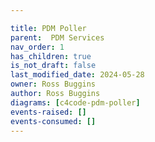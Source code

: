 ```yaml
---

title: PDM Poller
parent:  PDM Services
nav_order: 1
has_children: true
is_not_draft: false
last_modified_date: 2024-05-28
owner: Ross Buggins
author: Ross Buggins
diagrams: [c4code-pdm-poller]
events-raised: []
events-consumed: []
---
```

